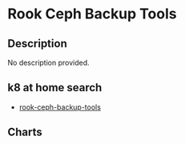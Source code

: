 # Rook Ceph Backup Tools

## Description

No description provided.

## k8 at home search

- [rook-ceph-backup-tools](https://nanne.dev/k8s-at-home-search/#/rook-ceph-backup-tools)

## Charts


